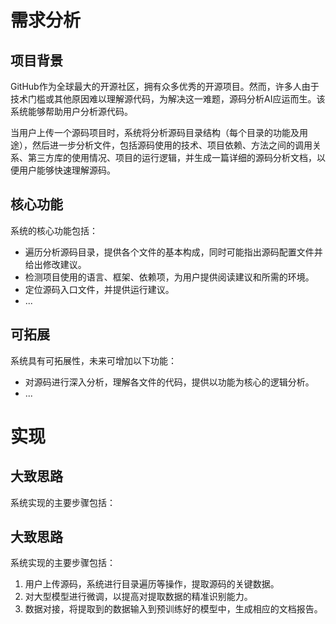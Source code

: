 # 需求分析

## 项目背景

GitHub作为全球最大的开源社区，拥有众多优秀的开源项目。然而，许多人由于技术门槛或其他原因难以理解源代码，为解决这一难题，源码分析AI应运而生。该系统能够帮助用户分析源代码。

当用户上传一个源码项目时，系统将分析源码目录结构（每个目录的功能及用途），然后进一步分析文件，包括源码使用的技术、项目依赖、方法之间的调用关系、第三方库的使用情况、项目的运行逻辑，并生成一篇详细的源码分析文档，以便用户能够快速理解源码。

## 核心功能

系统的核心功能包括：

- 遍历分析源码目录，提供各个文件的基本构成，同时可能指出源码配置文件并给出修改建议。
- 检测项目使用的语言、框架、依赖项，为用户提供阅读建议和所需的环境。
- 定位源码入口文件，并提供运行建议。
- ...

## 可拓展

系统具有可拓展性，未来可增加以下功能：

- 对源码进行深入分析，理解各文件的代码，提供以功能为核心的逻辑分析。
- ...

# 实现
## 大致思路

系统实现的主要步骤包括：

## 大致思路

系统实现的主要步骤包括：

1. 用户上传源码，系统进行目录遍历等操作，提取源码的关键数据。
2. 对大型模型进行微调，以提高对提取数据的精准识别能力。
3. 数据对接，将提取到的数据输入到预训练好的模型中，生成相应的文档报告。
